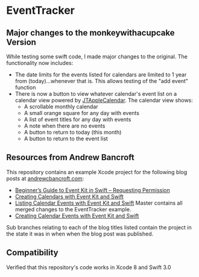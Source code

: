 # EventTracker

## Major changes to the monkeywithacupcake Version
While testing some swift code, I made major changes to the original. The functionality now includes:

* The date limits for the events listed for calendars are limited to 1 year from (today)...whenever that is. This allows testing of the "add event" function 
* There is now a button to view whatever calendar's event list on a calendar view powered by [JTAppleCalendar](https://github.com/patchthecode/JTAppleCalendar). The calendar view shows:
  * A scrollable monthly calendar
  * A small orange square for any day with events
  * A list of event titles for any day with events
  * A note when there are no events
  * A button to return to today (this month)
  * A button to return to the event list 

## Resources from Andrew Bancroft
This repository contains an example Xcode project for the following blog posts at [andrewcbancroft.com](http://www.andrewcbancroft.com):

* [Beginner’s Guide to Event Kit in Swift – Requesting Permission](http://www.andrewcbancroft.com/2015/05/14/beginners-guide-to-eventkit-in-swift-requesting-permission/)
* [Creating Calendars with Event Kit and Swift](https://www.andrewcbancroft.com/2015/06/17/creating-calendars-with-event-kit-and-swift/)
* [Listing Calendar Events with Event Kit and Swift](https://www.andrewcbancroft.com/2016/04/28/listing-calendar-events-with-event-kit-and-swift/)
Master contains all merged changes to the EventTracker example.
* [Creating Calendar Events with Event Kit and Swift](https://www.andrewcbancroft.com/2016/06/02/creating-calendar-events-with-event-kit-and-swift/)

Sub branches relating to each of the blog titles listed contain the project in the state it was in when when the blog post was published.

## Compatibility
Verified that this repository's code works in Xcode 8 and Swift 3.0
